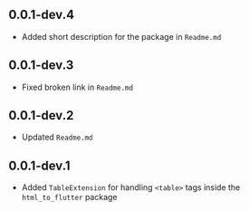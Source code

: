 ## 0.0.1-dev.4

- Added short description for the package in `Readme.md`

## 0.0.1-dev.3

- Fixed broken link in `Readme.md`

## 0.0.1-dev.2

- Updated `Readme.md`

## 0.0.1-dev.1

- Added `TableExtension` for handling `<table>` tags inside the `html_to_flutter` package
